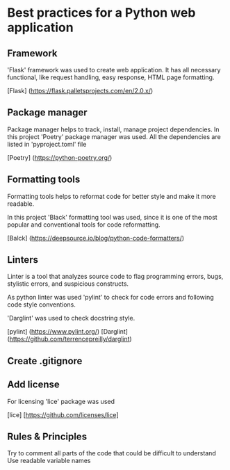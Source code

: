 # Best practices for a Python web application


## Framework
'Flask' framework was used to create web application.
It has all necessary functional, like request handling, easy response,
HTML page formatting.

[Flask] (https://flask.palletsprojects.com/en/2.0.x/)


## Package manager

Package manager helps to track, install, manage project dependencies.
In this project 'Poetry' package manager was used.
All the dependencies are listed in 'pyproject.toml' file

[Poetry] (https://python-poetry.org/)


## Formatting tools

Formatting tools helps to reformat code for better style and make it
more readable.

In this project 'Black' formatting tool was used, since it is one of
the most popular and conventional tools for code reformatting.

[Balck] (https://deepsource.io/blog/python-code-formatters/)


## Linters

Linter is a tool that analyzes source code to flag programming errors,
bugs, stylistic errors, and suspicious constructs.

As python linter was used 'pylint' to check for code errors
and following code style conventions.

'Darglint' was used to check docstring style.

[pylint] (https://www.pylint.org/)
[Darglint] (https://github.com/terrencepreilly/darglint)


## Create .gitignore


## Add license

For licensing 'lice' package was used

[lice] [https://github.com/licenses/lice]


## Rules & Principles

Try to comment all parts of the code that could be difficult to understand
Use readable variable names
